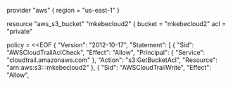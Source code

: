 provider "aws" {
  region = "us-east-1"
}

resource "aws_s3_bucket" "mkebecloud2" {
  bucket = "mkebecloud2"
  acl    = "private"
  
  policy = <<EOF
{
  "Version": "2012-10-17",
  "Statement": [
    {
      "Sid": "AWSCloudTrailAclCheck",
      "Effect": "Allow",
      "Principal": {
        "Service": "cloudtrail.amazonaws.com"
      },
      "Action": "s3:GetBucketAcl",
      "Resource": "arn:aws:s3:::mkebecloud2"
    },
    {
      "Sid": "AWSCloudTrailWrite",
      "Effect": "Allow",